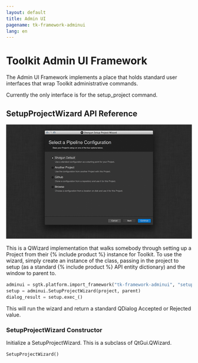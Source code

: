 ```yaml
---
layout: default
title: Admin UI
pagename: tk-framework-adminui
lang: en
---
```


# Toolkit Admin UI Framework

The Admin UI Framework implements a place that holds standard user interfaces that wrap Toolkit
administrative commands.

Currently the only interface is for the setup_project command.

## SetupProjectWizard API Reference

![](images/setup_project_wizard.png)

This is a QWizard implementation that walks somebody through setting up a Project
from their {% include product %} instance for Toolkit.  To use the wizard, simply create an
instance of the class, passing in the project to setup (as a standard {% include product %} API
entity dictionary) and the window to parent to.

```python
adminui = sgtk.platform.import_framework("tk-framework-adminui", "setup_project")
setup = adminui.SetupProjectWizard(project, parent)
dialog_result = setup.exec_()
```

This will run the wizard and return a standard QDialog Accepted or Rejected value.

### SetupProjectWizard Constructor

Initialize a SetupProjectWizard.  This is a subclass of QtGui.QWizard.

```
SetupProjectWizard()
```

